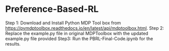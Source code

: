 # Preference-Based-RL
Step 1: Download and Install Python MDP Tool box from https://pymdptoolbox.readthedocs.io/en/latest/api/mdptoolbox.html. 
Step 2: Replace the example.py file in original MDPToolbox with the updated example.py file provided 
Step3: Run the PBRL-Final-Code.ipynb for the results.
